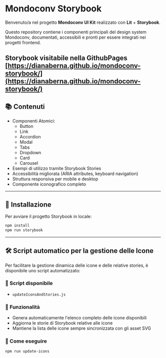# Mondoconv Storybook

Benvenuto/a nel progetto **Mondoconv UI Kit** realizzato con **Lit** + **Storybook**.

Questo repository contiene i componenti principali del design system Mondoconv, documentati, accessibili e pronti per essere integrati nei progetti frontend.

Storybook visitabile nella GithubPages [https://dianaberna.github.io/mondoconv-storybook/](https://dianaberna.github.io/mondoconv-storybook/)
---

## 📚 Contenuti

- Componenti Atomici:
  - Button
  - Link
  - Accordion
  - Modal
  - Tabs
  - Dropdown
  - Card
  - Carousel
- Esempi di utilizzo tramite Storybook Stories
- Accessibilità migliorata (ARIA attributes, keyboard navigation)
- Struttura responsiva per mobile e desktop
- Componente iconografico completo

---

## 🚀 Installazione

Per avviare il progetto Storybook in locale:

```bash
npm install
npm run storybook
```

---

## 🛠️ Script automatico per la gestione delle Icone

Per facilitare la gestione dinamica delle icone e delle relative stories, è disponibile uno script automatizzato:

### 📂 Script disponibile

- `updateIconsAndStories.js`

### 🔄 Funzionalità

- Genera automaticamente l'elenco completo delle icone disponibili
- Aggiorna le storie di Storybook relative alle icone
- Mantiene la lista delle icone sempre sincronizzata con gli asset SVG

### 🚀 Come eseguire

```bash
npm run update-icons
```
